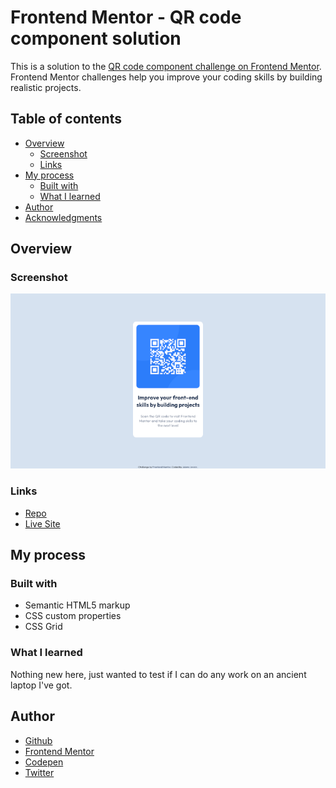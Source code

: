 # Frontend Mentor - QR code component solution

This is a solution to the [QR code component challenge on Frontend Mentor](https://www.frontendmentor.io/challenges/qr-code-component-iux_sIO_H). Frontend Mentor challenges help you improve your coding skills by building realistic projects. 

## Table of contents

- [Overview](#overview)
  - [Screenshot](#screenshot)
  - [Links](#links)
- [My process](#my-process)
  - [Built with](#built-with)
  - [What I learned](#what-i-learned)
- [Author](#author)
- [Acknowledgments](#acknowledgments)

## Overview

### Screenshot

![](./images/qr-code-component.png)

### Links

- [Repo](https://github.com/je-jo/qr-code-component)
- [Live Site](je-jo.github.io/qr-code-component/)

## My process

### Built with

- Semantic HTML5 markup
- CSS custom properties
- CSS Grid

### What I learned

Nothing new here, just wanted to test if I can do any work on an ancient laptop I've got.


## Author

- [Github](https://github.com/je-jo)
- [Frontend Mentor](https://www.frontendmentor.io/profile/je-jo)
- [Codepen](https://codepen.io/je-jo)
- [Twitter](https://twitter.com/jelena_jo_)

